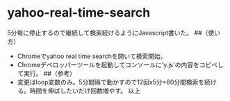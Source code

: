 # yahoo-real-time-search
5分毎に停止するので継続して検索続けるようにJavascript書いた。
##（使い方）
* Chromeでyahoo real time searchを開いて検索開始。
* Chromeデベロッパーツールを起動してコンソールに'y.js'の内容をコピペして実行。
##（参考）
* 変更はloop変数のみ。5分間隔で動かすので12回x5分=60分間検索を続ける。時間を伸ばしたいだけ回数増やす。
以上
